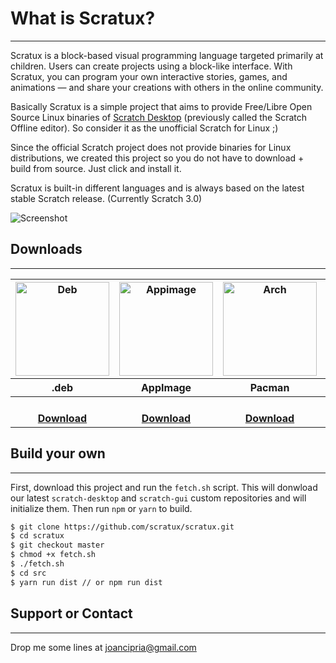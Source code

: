 # What is Scratux?
* * *

Scratux is a block-based visual programming language targeted primarily at children. Users can create projects using a block-like interface. With Scratux, you can program your own interactive stories, games, and animations — and share your creations with others in the online community.

Basically Scratux is a simple project that aims to provide Free/Libre Open Source Linux binaries of [Scratch Desktop](https://scratch.mit.edu/download) (previously called the Scratch Offline editor). So consider it as the unofficial Scratch for Linux ;)

Since the official Scratch project does not provide binaries for Linux distributions, we created this project so you do not have to download + build from source. Just click and install it.

Scratux is built-in different languages and is always based on the latest stable Scratch release. (Currently Scratch 3.0)

![Screenshot](https://scratux.github.io/assets/images/screenshot.png)

## Downloads
* * *
<table style="border: none;">
  <tr>
    <th><img src="https://scratux.github.io/assets/images/deb.png" alt="Deb" title="Download .deb" width="150" /></th>
    <th><img src="https://scratux.github.io/assets/images/appimage.png" alt="Appimage" title="Download AppImage"
        width="150" /></th>
    <th><img src="https://scratux.github.io/assets/images/arch.png" alt="Arch" title="Download Arch" width="150" /></th>
    <th><img src="https://scratux.github.io/assets/images/rasp.png" alt="Arch" title="Download .deb for Raspbian" width="150" /></th>
    <th><img src="https://scratux.github.io/assets/images/snap.png" alt="Snap" title="Download Snap" width="150" /></th>
  </tr>
  <tr>
    <th>.deb</th>
    <th>AppImage</th>
    <th>Pacman</th>
    <th>.deb (armv7l)</th>
    <th>Snap</th>
  </tr>
  <tr>
    <th><a href="{{ site.github.deb_url }}"><br>Download</a></th>
    <th><a href="{{ site.github.appimage_url }}"><br>Download</a></th>
    <th><a href="{{ site.github.arch_url }}"><br>Download</a></th>
    <th>(Beta)<br><a href="{{ site.github.arm_url }}">Download</a></th>
    <th><a href="https://snapcraft.io/scratux"><br>Download</a></th>
  </tr>

</table>

## Build your own
* * *

First, download this project and run the `fetch.sh` script. This will donwload our latest `scratch-desktop` and `scratch-gui` custom repositories and will initialize them. Then run `npm` or `yarn` to build.

```sh
$ git clone https://github.com/scratux/scratux.git
$ cd scratux
$ git checkout master
$ chmod +x fetch.sh
$ ./fetch.sh
$ cd src
$ yarn run dist // or npm run dist
```

## Support or Contact
* * *
Drop me some lines at <a href = "mailto: joancipria@gmail.com">joancipria@gmail.com</a>

